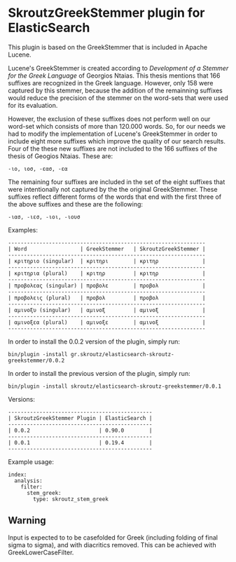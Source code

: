 SkroutzGreekStemmer plugin for ElasticSearch
===========================================

This plugin is based on the GreekStemmer that is included in Apache Lucene.

Lucene's GreekStemmer is created according to _Development of a Stemmer for the Greek Language_ of Georgios Ntaias. This thesis mentions that 166 suffixes are recognized in the Greek language. However, only 158 were captured by this stemmer, because the addition of the remainning suffixes would reduce the precision of the stemmer on the word-sets that were used for its evaluation.

However, the exclusion of these suffixes does not perform well on our word-set which consists of more than 120.000 words. So, for our needs we had to modify the implementation of Lucene's GreekStemmer in order to include eight more suffixes which improve the quality of our search results. Four of the these new suffixes are not included to the 166 suffixes of the thesis of Geogios Ntaias. These are:

    -ιο, ιοσ, -εασ, -εα

The remaining four suffixes are included in the set of the eight suffixes that were intentionally not captured by the the original GreekStemmer. These suffixes reflect different forms of the words that end with the first three of the above suffixes and these are the following:

    -ιασ, -ιεσ, -ιοι, -ιουσ

Examples:

    ---------------------------------------------------------------
    | Word                 | GreekStemmer   | SkroutzGreekStemmer |
    ---------------------------------------------------------------
    | κριτηριο (singular)  | κριτηρι        | κριτηρ              |
    ---------------------------------------------------------------
    | κριτηρια (plural)    | κριτηρ         | κριτηρ              |
    ---------------------------------------------------------------
    | προβολεας (singular) | προβολε        | προβολ              |
    ---------------------------------------------------------------
    | προβολεις (plural)   | προβολ         | προβολ              |
    ---------------------------------------------------------------
    | αμινοξυ (singular)   | αμινοξ         | αμινοξ              |
    ---------------------------------------------------------------
    | αμινοξεα (plural)    | αμινοξε        | αμινοξ              |
    ---------------------------------------------------------------


In order to install the 0.0.2 version of the plugin, simply run:

    bin/plugin -install gr.skroutz/elasticsearch-skroutz-greekstemmer/0.0.2


In order to install the previous version of the plugin, simply run:

    bin/plugin -install skroutz/elasticsearch-skroutz-greekstemmer/0.0.1

Versions:

    ----------------------------------------------
    | SkroutzGreekStemmer Plugin | ElasticSearch |
    ----------------------------------------------
    | 0.0.2                      | 0.90.0        |
    ----------------------------------------------
    | 0.0.1                      | 0.19.4        |
    ----------------------------------------------



Example usage:

	index:
	  analysis:
	    filter:
	      stem_greek:
	        type: skroutz_stem_greek


Warning
-------

Input is expected to to be casefolded for Greek (including folding of final sigma to sigma), and with diacritics removed. This can be achieved with GreekLowerCaseFilter.
